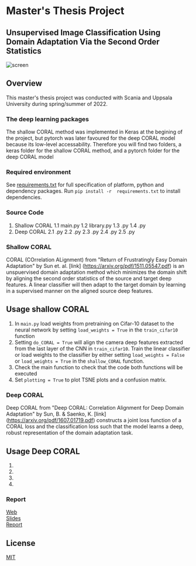# Master's Thesis Project
## Unsupervised Image Classification Using Domain Adaptation Via the Second Order Statistics
![screen](misc/screen.png)

## Overview
This master's thesis project was conducted with Scania and Uppsala University during spring/summer of 2022.


### The deep learning packages
The shallow CORAL method was implemented in Keras at the begining of the project, but pytorch was later favoured
for the deep CORAL model because its low-level accessability. Therefore you will find two folders, a keras folder
for the shallow CORAL method, and a pytorch folder for the deep CORAL model

### Required environment
See [requirements.txt](requirements.txt) for full specification of 
platform, python and dependency packages. Run `pip install -r 
requirements.txt` to install dependencies.

### Source Code
1. Shallow CORAL
  1.1 main.py
  1.2 library.py
  1.3 .py
  1.4 .py
2. Deep CORAL
  2.1 .py
  2.2 .py
  2.3 .py
  2.4 .py
  2.5 .py

### Shallow CORAL
CORAL (COrrelation ALignment) from "Return of Frustratingly Easy Domain Adaptation" by Sun et. al. [link] (https://arxiv.org/pdf/1511.05547.pdf) is an unspuervised domain adaptation method which minimizes the domain shift
by aligning the second order statistics of the source and target deep features. A linear classifier will then
adapt to the target domain by learning in a supervised manner on the aligned source deep features.

## Usage shallow CORAL
1) In `main.py` load weights from pretraining on Cifar-10 dataset to the neural network by setting `load_weights = True` in the `train_cifar10` function
2) Setting `do_CORAL = True` will align the camera deep features extracted from the last layer of the CNN in `train_cifar10`. Train the linear classifier or load weights to the classifier by either setting `load_weights = False` or `load_weights = True` in the `shallow_CORAL` function. 
3) Check the main function to check that the code both functions will be executed
4) Set `plotting = True` to plot TSNE plots and a confusion matrix.

### Deep CORAL
Deep CORAL from "Deep CORAL: Correlation Alignment for Deep Domain Adaptation" by Sun, B. & Saenko, K. [link] (https://arxiv.org/pdf/1607.01719.pdf) constructs a joint loss function of a CORAL loss and the classification loss such that the model learns a deep, robust representation of the domain adaptation task.
## Usage Deep CORAL
1)
2)
3)
4)

### Report
[Web](http://35.227.117.218/)  
[Slides](https://docs.google.com/presentation/d/e/2PACX-1vT5Qs8ly5csvfrqpafVQ4H0pQTr0U1S1XYF1gudEBVSxXaMwgUgVN4zEBDhO11j3d2Td7VmJ_PK6VGJ/pub?start=false&loop=false&delayms=3000)  
[Report](misc/articlix-final-report.pdf)

## License

[MIT](LICENSE)
